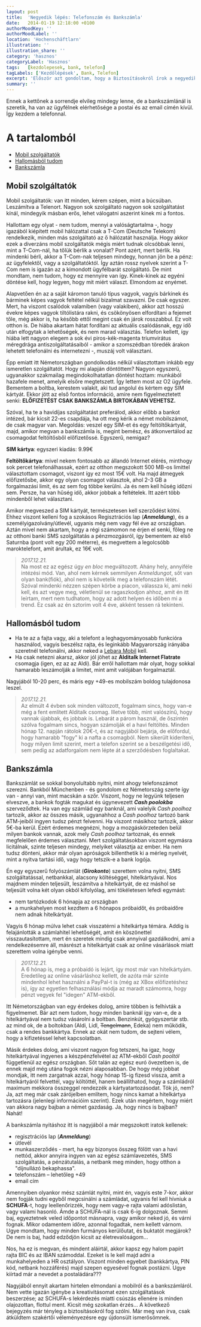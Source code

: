 ```yaml
---
layout: post
title:  'Negyedik lépés: Telefonszám és Bankszámla'
date:   2014-01-19 12:18:00 +0100
authorMoodKey: ''
authorMoodLabel: ''
location: 'Hochenschäftlarn'
illustration: ''
illustration_share: ''
category: 'hasznos'
categoryLabel: 'Hasznos'
tags:   [kezdolepesek, bank, telefon]
tagLabels: ['Kezdőlépések', Bank, Telefon]
excerpt: 'Először azt gondoltam, hogy a Biztosításokról írok a negyedik lépésben, de miközben írtam a szöveget, rájöttem, hogy a szerződéskötésnél végig szükség volt a telefonszámra meg a bankszámla számra is. Így most egy huszáros vágással kitérek ezekre, és beszúrom a biztosítások elé.'
summary: ''
---
```


Ennek a kettőnek a sorrendje elvileg mindegy lenne, de a bankszámlánál is szeretik, ha van az ügyfélnek elérhetősége a
postai és az email címén kívül. Így kezdem a telefonnal.

# A tartalomból

* [Mobil szolgáltatók](/hasznos/negyedik_lepes.html#mobil)
* [Hallomásból tudom](/hasznos/negyedik_lepes.html#pletyka)
* [Bankszámla](/hasznos/negyedik_lepes.html#bakszamla)

## <a name="mobil"></a>Mobil szolgáltatók

Mobil szolgáltatók: van itt minden, kérem szépen, mint a búcsúban. Leszámítva a Telenort. Nagyon sok szolgáltató nagyon
sok szolgáltatást kínál, mindegyik másban erős, lehet válogatni aszerint kinek mi a fontos.

Hallottam egy olyat - nem tudom, mennyi a valóságtartalma -, hogy igazából kiépített mobil hálózattal csak a T-Com (Deutsche Telekom)
rendelkezik, minden más szolgáltató az ő hálózatát használja. Hogy akkor ezek a diverzáns mobil szolgáltatók mégis miért
tudnak olcsóbbak lenni, mint a T-Com-nál, ha tőlük bérlik a vonalat? Pont azért, mert bérlik. Ha mindenki bérli, akkor
a T-Com-nak teljesen mindegy, honnan jön be a pénz: az ügyfelektől, vagy a szolgáltatóktól. Így aztán rossz nyelvek
szerint a T-Com nem is igazán az a kimondott ügyfélbarát szolgáltató. De mint mondtam, nem tudom, hogy ez mennyire van így.
Kinek-kinek az egyéni döntése kell, hogy legyen, hogy mit miért választ. Elmondom az enyémet.

Alapvetően én az a saját káromon tanuló típus vagyok, vagyis bárkinek és bárminek képes vagyok feltétel nélkül bizalmat
szavazni. De csak egyszer. Mert, ha viszont csalódok valamiben (vagy valakiben), akkor azt hosszú évekre képes vagyok
tiltólistára rakni, és csökönyösen elfordítani a fejemet tőle, még akkor is, ha később ettől megint csak én járok
rosszabbul. Ez volt otthon is. De hiába akartam hátat fordítani az aktuális csalódásnak, egy idő után elfogytak a lehetőségek,
és nem marad választás. Telefon kellett, így hiába lett nagyon elegem a sok évi piros-kék-magenta triumvirátus méregdrága
antiszolgáltatásaiból - amikor a szomszédban töredék árakon lehetett telefonálni és internetezni -, muszáj volt választani.

Épp emiatt itt Németországban gondolkodás nélkül választottam inkább egy ismeretlen szolgáltatót. Hogy mi alapján döntöttem?
Nagyon egyszerű, ugyanakkor szakmailag megindokolhatatlan döntést hoztam: munkából hazafele menet, amelyik elsőre megtetszett.
Így lettem most az O2 ügyfele. Bementem a boltba, kerestem valakit, aki tud angolul és kértem egy SIM kártyát. Ekkor
jött az első fontos információ, amire nem figyelmeztetett senki: **ELŐFIZETÉST CSAK BANKSZÁMLA BIRTOKÁBAN VEHETSZ.**

Szóval, ha te a havidíjas szolgáltatást preferálod, akkor előbb a bankot intézed, bár kicsit 22-es csapdája, ha ott meg
kérik a német mobilszámot, de csak magyar van. Megoldás: veszel egy SIM-et és egy feltöltőkártyát, majd, amikor megvan a
bankszámla is, megint bemész, és átkonvertálod az csomagodat feltöltősből előfizetőssé. Egyszerű, nemigaz?

**SIM kártya**: egyszeri kiadás: 9.99€

**Feltöltőkártya**: mivel nekem fontosabb az állandó Internet elérés, minthogy sok percet telefonálhassak, ezért az
otthon megszokott 500 MB-os limittel választottam csomagot, viszont így ez most 15€ volt. Ha majd átmegyek előfizetősbe,
akkor egy olyan csomagot választok, ahol 2-3 GB a forgalmazási limit, és az sem fog többe kerülni. Ja és nem kell hűség
időzni sem. Persze, ha van hűség idő, akkor jobbak a feltételek. Itt azért több mindenből lehet választani.

Amikor megveszed a SIM kártyát, természetesen kell szerződést kötni. Ehhez viszont kelleni fog a szokásos Regisztrációs
lap (**_Anmeldung_**), és a személyigazolvány/útlevél, ugyanis még nem vagy fél éve az országban. Aztán mivel nem akartam,
hogy a régi számomon ne érjen el senki, főleg ne az otthoni banki SMS szolgáltatás a pénzmozgásról, így bementem az első
Saturnba (pont volt egy 200 méterre), és megvettem a legolcsóbb maroktelefont, amit árultak, ez 16€ volt.

<blockquote class="update">
    <p>
        <em>2017.12.21.</em><br>
        Na most ez az egész úgy <em>en bloc</em> megváltozott. Ahány hely, annyiféle intézési mód. Van, ahol nem kérnek semmilyen <em>Anmeldungot</em>,
        sőt van olyan bank(fiók), ahol nem is követelik meg a telefonszám létét. Szóval mindenki nézzen szépen körbe a piacon,
        válassza ki, ami neki kell, és azt vegye meg, véletlenül se ragaszkodjon ahhoz, amit én itt leírtam, mert nem tudhatom, hogy
        az adott helyen és időben mi a trend. Ez csak az én sztorim volt 4 éve, akként tessen rá tekinteni.
    </p>
</blockquote>


## <a name="pletyka"></a>Hallomásból tudom

* Ha te az a fajta vagy, aki a telefont a leghagyományosabb funkcióra használod, vagyis beszélsz rajta, és leginkább
Magyarország irányába szeretnél telefonálni, akkor neked a [Lebara Mobil](https://mobile.lebara.com/de/de/) kell.
* Ha csak netezni akarsz, akkor jól jöhet az **Alditalk Internet Flatrate** csomagja (igen, ez az az Aldi). Bár erről
hallottam már olyat, hogy sokkal hamarabb leszámolják a limitet, mint amit valójában forgalmaztál.

Nagyjából 10-20 perc, és máris egy +49-es mobilszám boldog tulajdonosa leszel.

<blockquote class="update">
    <p>
        <em>2017.12.21.</em><br>
        Az elmúlt 4 évben sok minden változott, fogalmam sincs, hogy van-e még a fent említett Alditalk csomag. Illetve több, mint
        valószínű, hogy vannak újabbak, és jobbak is. Lebarát a párom használ, de őszintén szólva fogalmam sincs, hogyan számolják
        el a havi feltöltés. Minden hónap 12. napján rátolok 20€-t, és az nagyjából bejárja, de előfordul, hogy hamarabb "fogy" ki
        a nafta a csomagból. Nem sikerült kideríteni, hogy milyen limit szerint, mert a telefon szerint se a beszélgetési idő, sem
        pedig az adatforgalom nem lépte át a szerződésben foglaltakat.
    </p>
</blockquote>

## <a name="bakszamla"></a>Bankszámla

Bankszámlát se sokkal bonyolultabb nyitni, mint ahogy telefonszámot szerezni. Bankból Münchenben - és gondolom ez Németország
szerte így van - annyi van, mint macskán a szőr. Viszont, hogy ne legyünk teljesen elveszve, a bankok fogták magukat és
úgynevezett **_Cash poolokba_** szerveződtek. Ha van egy számlád egy banknál, ami valelyik _Cash poolhoz_ tartozik, akkor
az összes másik, ugyanahhoz a _Cash poolhoz_ tartozó bank ATM-jeiből ingyen tudsz pénzt felvenni. Ha viszont másikhoz tartozik,
akkor 5€-ba kerül. Ezért érdemes megnézni, hogy a mozgáskörzeteden belül milyen bankok vannak, azok mely _Cash poolhoz_
tartoznak, és ennek megfelelően érdemes választani. Mert szolgáltatásokban viszont egymásra licitálnak, szinte teljesen
mindegy, melyiket választja az ember. Ha nem tudsz dönteni, akkor már olyan apróságok billenthetik ki a mérleg nyelvét,
mint a nyitva tartási idő, vagy hogy tetszik-e a bank logója.

Én egy egyszerű folyószámlát (**_Girokonto_**) szerettem volna nyitni, SMS szolgáltatással, netbankkal, alacsony költéséggel,
hitelkártyával. Nos majdnem minden teljesült, leszámítva a hitelkártyát, de ez máshol se teljesült volna két olyan okból
kifolyólag, ami tökéletesen lefedi egymást:

* nem tartózkodok 6 hónapja az országban
* a munkahelyen most kezdtem a 6 hónapos próbaidőt, és próbaidőre nem adnak hitelkártyát.

Vagyis 6 hónap múlva lehet csak visszatérni a hitelkártya témára. Addig is felajánlották a számlahitel lehetőségét, amit
én köszönettel visszautasítottam, mert én szeretek mindig csak annyival gazdálkodni, ami a rendelkezésemre áll, másrészt
a hitelkártyát csak az online vásárlások miatt szerettem volna igénybe venni.

<blockquote class="update">
    <p>
        <em>2017.12.21.</em><br>
        A 6 hónap is, meg a próbaidó is lejárt, így most már van hitelkártyám. Eredetileg az online vásárláshoz kellett, de azóta
        már szinte mindenhol lehet használni a PayPal-t is (még az XBox előfizetéshez is), így az egyetlen felhasználási módja az
        maradt számomra, hogy pénzt vegyek fel "idegen" ATM-ekből.
    </p>
</blockquote>

Itt Németországban van egy érdekes dolog, amire többen is felhívták a figyelmemet. Bár azt nem tudom, hogy minden banknál
így van-e, de a hitelkártyával nem tudsz vásárolni a boltban. Benzinkút, gyógyszertár stb. az mind ok, de a boltokban
(Aldi, Lidl, ~~Tengelmann~~, Edeka) nem működik, csak a rendes bankkártya. Ennek az okát nem tudom, de sejteni vélem,
hogy a kifizetéssel lehet kapcsolatban.

Másik érdekes dolog, ami viszont nagyon fog tetszeni, ha igaz, hogy hitelkártyával ingyenes a készpénzfelvétel az ATM-ekből
_Cash pooltól_ függetlenül az egész országban. Sőt talán az egész euró övezetben is, de ennek majd még utána fogok nézni
alaposabban. De hogy még jobbat mondjak, itt nem zargatnak azzal, hogy hónap 15-ig fizesd vissza, amit a hitelkártyáról
felvettél, vagy költöttél, hanem beállíthatod, hogy a számládról maximum mekkora összeggel rendezzék a kártyatartozásodat.
Tök jó, nem? Ja, azt meg már csak zárójelben említem, hogy nincs kamat a hitelkártya tartozásra (jelenlegi információim
szerint). Ezek után megértem, hogy miért van akkora nagy bajban a német gazdaság. Ja, hogy nincs is bajban? Nahát!

A bankszámla nyitáshoz itt is nagyjából a már megszokott iratok kellenek:

* regisztrációs lap (**_Anmeldung_**)
* útlevél
* munkaszerződés - mert, ha egy bizonyos összeg fölött van a havi nettód, akkor annyira ingyen van az egész számlavezetés,
SMS szolgáltatás, a pénzátutalás, a netbank meg minden, hogy otthon a "díjnullázó bekaphassa".
* telefonszám – lehetőleg +49
* email cím

Amennyiben olyankor mész számlát nyitni, mint én, vagyis este 7-kor, akkor nem fogják tudni egyből megcsinálni a számládat,
ugyanis fel kell hívniuk a **SCHUFA**-t, hogy leellenőrizzék, hogy nem vagy-e rajta valami adóslistán, vagy valami hasonló.
Ámde a SCHUFA-nál is csak 6-ig dolgoznak. Semmi baj, egyeztetnek veled időpontot másnapra, vagy amikor neked jó, és várni
fognak. Mikor odamentem időre, azonnal fogadtak, nem kellett várnom. Ugye mondtam, hogy minden furmányos kerülőutat, és
buktatót megjárok? De nem is baj, hadd edződjön kicsit az életrevalóságom...

Nos, ha ez is megvan, és mindent aláírtál, akkor kapsz egy halom papírt rajta BIC és az IBAN számoddal. Ezeket is le kell
majd adni a munkahelyeden a HR osztályon. Viszont minden egyebet (bankkártya, PIN kód, netbank hozzáférés) majd szepen
egyesével fognak postázni. Ugye kiírtad már a nevedet a postaládára???

Nagyjából ennyit akartam hirtelen elmondani a mobilról és a bankszámláról. Nem vette igazán igénybe a kreativitásomat
ezen szolgáltatások beszerzése; az SCHUFA-s lekérdezés miatti csúszás ellenére is minden olajozottan, flottul ment. Kicsit
még szokatlan érzés... A következő bejegyzés már tényleg a biztosításokról fog szólni. Már meg van írva, csak átküldtem
szakértői véleményezésre egy újdonsült ismerősömnek.
